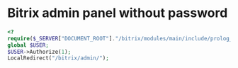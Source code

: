 # Bitrix admin panel without password
```php 
<?
require($_SERVER["DOCUMENT_ROOT"]."/bitrix/modules/main/include/prolog_before.php");
global $USER;
$USER->Authorize(1);
LocalRedirect("/bitrix/admin/");
```